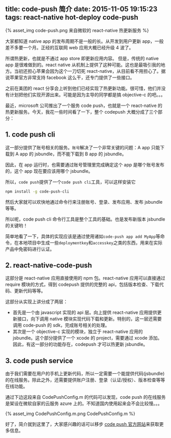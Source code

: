 title: code-push 简介
date: 2015-11-05 19:15:23
tags: react-native hot-deploy code-push
---

{% asset_img code-push.png 来自微软的 react-native 热更新服务 %}

大家都知道 native app 的发布周期不是一般的长。从开发到用户更新 app，一般差不多要一个月。正经的互联网 web 应用大概已经升级 4 波了。

所谓热更新，也就是不通过 app store 即更新应用内容。 但是，传统的 native app 是很难做到的。react native 从机制上提供了这种可能。这也是最吸引我的地方。当初还担心苹果会因为这个一刀切死 react-native，从目前看不用担心了。据说苹果官方非常支持 facebook 这么干，还专门提供了一些接口。

之前在美团的 react 分享会上听到他们已经实现了热更新功能。很可惜，他们并没有计划把他们实现开源出来。可能是因为主导的同学都是搞 objective-c 的吧。。。

最近，microsoft 公司推出了一个服务 code push，也就是一个 react-native 的热更新服务。今天，我花一些时间看了一下，整个 codepush 大概分成了三个部分：

## 1. code push cli

这一部分提供了账号相关的服务。`账号`解决了一个非常关键的问题：A app 只能下载到 A app 的 jsbundle，而不能下载到 B app 的 jsbundle。

因此，在 app 运行时，也需要通过账号管理里完成确定这个 app 是哪个账号发布的，这个 app 现在要应该用哪个 jsbundle。

所以，`code push`提供了一个`code push cli`工具，可以这样安装它

```sh
npm install -g code-push-cli
```

然后大家就可以欢快地通过命令行来注册账号、登录、发布应用、发布 jsbundle 等等。

所以呢，code push cli 命令行工具是整个工具的基础。也是发布新版本 jsbundle 的关键哟！

简单地看了一下，具体的实现应该是通过使用诸如```code-push app add MyApp```等命令，在本地项目中生成一些`deploymentkey`和`accesskey`之类的东西，用来在实际产品中免密码进行认证。


## 2. react-native-code-push

这部分是 react-native 应用直接使用的 npm 包。react-native 应用可以直接通过 require 模块的方式，得到 codepush 提供的完整的 api，包括版本检查、下载代码、更新代码等等。

这部分从实现上讲分成了两层：

+ 首先是一个由 javascript 实现的 api 层。向上提供 react-native 应用提供更新接口，向下调用 native 模块实现代码下载和更新。特别的，这一层还需要调用 code-push 的 sdk，完成账号相关的处理。
+ 其次是一个 objective-c 实现的模块，独立于 react-native 应用的 jsbundle。这个部分提供了一个 xcode 的 project，需要通过 xcode 添加。因此，有这一部分的功能存在，codepush 才可以热更新 jsbundle。

## 3. code push service

由于我们需要在用户的手机上更新代码，所以一定需要一个能提供代码(jsbundle)的在线服务。除此之外，还需要提供账户注册、登录（认证/授权）、版本检查等等在线功能。

通过下边这段来自 CodePushConfig.m 的代码可以发现，code push 的在线服务是架设在微软自家的云服务 azure 上的。不知道国内使用起来会不会比较慢。。。

{% asset_img CodePushConfig.m.png CodePushConfig.m %}

好了，简介就到这里了，大家感兴趣的话可以移步 [code push 官方网站](http://microsoft.github.io/code-push/index.html)来获取更多信息。
